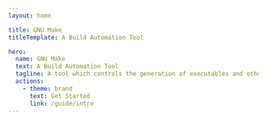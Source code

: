 ```yaml
---
layout: home

title: GNU Make
titleTemplate: A Build Automation Tool

hero:
  name: GNU Make
  text: A Build Automation Tool
  tagline: A tool which controls the generation of executables and other non-source files of a program from the program's source files.
  actions:
    - theme: brand
      text: Get Started
      link: /guide/intro
---
```


